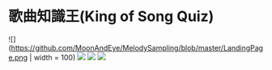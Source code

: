 # 歌曲知識王(King of Song Quiz)

![](https://github.com/MoonAndEye/MelodySampling/blob/master/LandingPage.png | width = 100) ![](https://github.com/MoonAndEye/MelodySampling/blob/master/GenreTypePage.png) ![](https://github.com/MoonAndEye/MelodySampling/blob/master/PlayingPage.png) ![](https://github.com/MoonAndEye/MelodySampling/blob/master/ResultPage.png)
